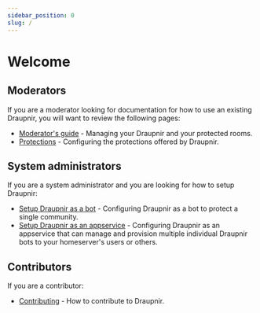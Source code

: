 ```yaml
---
sidebar_position: 0
slug: /
---
```


# Welcome

## Moderators

If you are a moderator looking for documentation for how to use an
existing Draupnir, you will want to review the following pages:

- [Moderator's guide](./moderator/setting-up-and-configuring) -
  Managing your Draupnir and your protected rooms.
- [Protections](./protections) - Configuring the protections
  offered by Draupnir.

## System administrators

If you are a system administrator and you are looking for how
to setup Draupnir:

- [Setup Draupnir as a bot](./bot/setup) - Configuring Draupnir as a
  bot to protect a single community.
- [Setup Draupnir as an appservice](./appservice) - Configuring
  Draupnir as an appservice that can manage and provision multiple
  individual Draupnir bots to your homeserver's users or others.

## Contributors

If you are a contributor:

- [Contributing](./contributing) - How to contribute to Draupnir.
